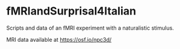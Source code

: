 # fMRIandSurprisal4Italian
Scripts and data of an fMRI experiment with a naturalistic stimulus.

MRI data available at https://osf.io/npc3d/
